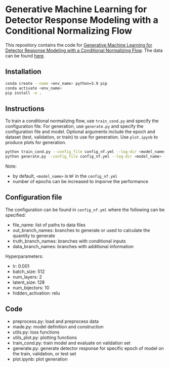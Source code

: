 # Generative Machine Learning for Detector Response Modeling with a Conditional Normalizing Flow
This repository contains the code for [Generative Machine Learning for Detector Response Modeling with a Conditional Normalizing Flow](https://arxiv.org/abs/2303.10148). The data can be found [here](https://drive.google.com/file/d/1SK8sid69tpJGgMq1yi1vjdTEiKvUl1q5/view?usp=sharing).

## Installation
```bash
conda create --name <env_name> python=3.9 pip
conda activate <env_name>
pip install -e .
```

## Instructions
To train a conditional normalizing flow, use ```train_cond.py``` and specify the configuration file. For generation, use ```generate.py``` and specify the configuration file and model. Optional arguments include the epoch and dataset (test, validation, or train) to use for generation. Use ```plot.ipynb``` to produce plots for generation.
```bash
python train_cond.py --config_file config_nf.yml --log-dir <model_name> --epochs 100
python generate.py --config_file config_nf.yml --log-dir <model_name> --epochs-total 100
```
Note: 
- by default, `<model_name>` is `NF` in the `config_nf.yml`
- number of epochs can be increased to imporve the performance

## Configuration file
The configuration can be found in `config_nf.yml` where the following can be specified:
- file_name: list of paths to data files
- out_branch_names: branches to generate or used to calculate the quantity to generate
- truth_branch_names: branches with conditional inputs
- data_branch_names: branches with additional information

Hyperparameters:
- lr: 0.001
- batch_size: 512
- num_layers: 2
- latent_size: 128
- num_bijectors: 10
- hidden_activation: relu

## Code
- preprocess.py: load and preprocess data
- made.py: model definition and construction
- utils.py: loss functions
- utils_plot.py: plotting functions
- train_cond.py: train model and evaluate on validation set
- generate.py: generate detector response for specific epoch of model on the train, validation, or test set
- plot.ipynb: plot generation
